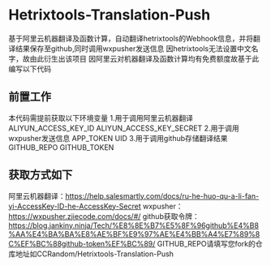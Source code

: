 # Hetrixtools-Translation-Push

基于阿里云机器翻译及函数计算，自动翻译hetrixtools的Webhook信息，并将翻译结果保存至github,同时调用wxpusher发送信息
因hetrixtools无法设置中文名字，故由此衍生出该项目
因阿里云对机器翻译及函数计算均有免费额度故基于此编写以下代码

## 前置工作

本代码需提前获取以下环境变量
1.用于调用阿里云机器翻译
ALIYUN_ACCESS_KEY_ID
ALIYUN_ACCESS_KEY_SECRET
2.用于调用wxpusher发送信息
APP_TOKEN
UID
3.用于调用github存储翻译结果
GITHUB_REPO
GITHUB_TOKEN

## 获取方式如下
阿里云机器翻译：https://help.salesmartly.com/docs/ru-he-huo-qu-a-li-fan-yi-AccessKey-ID-he-AccessKey-Secret
wxpusher：https://wxpusher.zjiecode.com/docs/#/
github获取令牌：https://blog.jankiny.ninja/Tech/%E8%8E%B7%E5%8F%96github%E4%B8%AA%E4%BA%BA%E8%AE%BF%E9%97%AE%E4%BB%A4%E7%89%8C%EF%BC%88github-token%EF%BC%89/
GITHUB_REPO请填写您fork的仓库地址如CCRandom/Hetrixtools-Translation-Push
